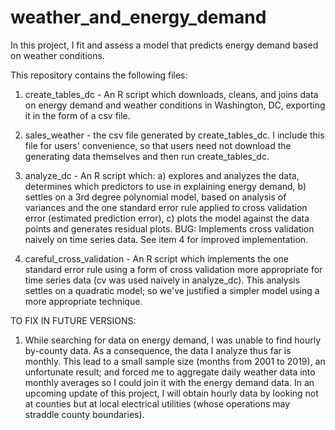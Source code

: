 # weather_and_energy_demand

In this project, I fit and assess a model that predicts energy demand based on weather conditions.

This repository contains the following files: 
   1. create_tables_dc - An R script which downloads, cleans, and joins data on energy demand and weather conditions in Washington, DC, 
      exporting it in the form of a csv file. 
      
   2. sales_weather - the csv file generated by create_tables_dc. I include this file for users' convenience, so that users need not 
      download the generating data themselves and then run create_tables_dc. 
      
   3. analyze_dc - An R script which:
        a) explores and analyzes the data, determines which predictors to use in explaining energy demand, 
        b) settles on a 3rd degree polynomial model, based on analysis of variances and the one standard error rule applied to cross validation error (estimated prediction error),
        c) plots the model against the data points and generates residual plots. 
      BUG: Implements cross validation naively on time series data. See item 4 for improved implementation.

   4. careful_cross_validation - An R script which implements the one standard error rule using a form of cross validation more appropriate for time series data (cv was used naively in analyze_dc). This analysis settles on a quadratic model; so we've justified a simpler model using a more appropriate technique. 


TO FIX IN FUTURE VERSIONS:
   1. While searching for data on energy demand, I was unable to find hourly by-county data. As a consequence, the data I analyze thus far is monthly. This lead to a small sample size (months from 2001 to 2019), an unfortunate result; and forced me to aggregate daily weather data into monthly averages so I could join it with the energy demand data. In an upcoming update of this project, I will obtain hourly data by looking not at counties but at local electrical utilities (whose operations may straddle county boundaries).
